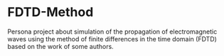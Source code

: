 # FDTD-Method
Persona project about simulation of the propagation of electromagnetic waves using the method of finite differences in the time domain (FDTD) based on the work of some authors.
